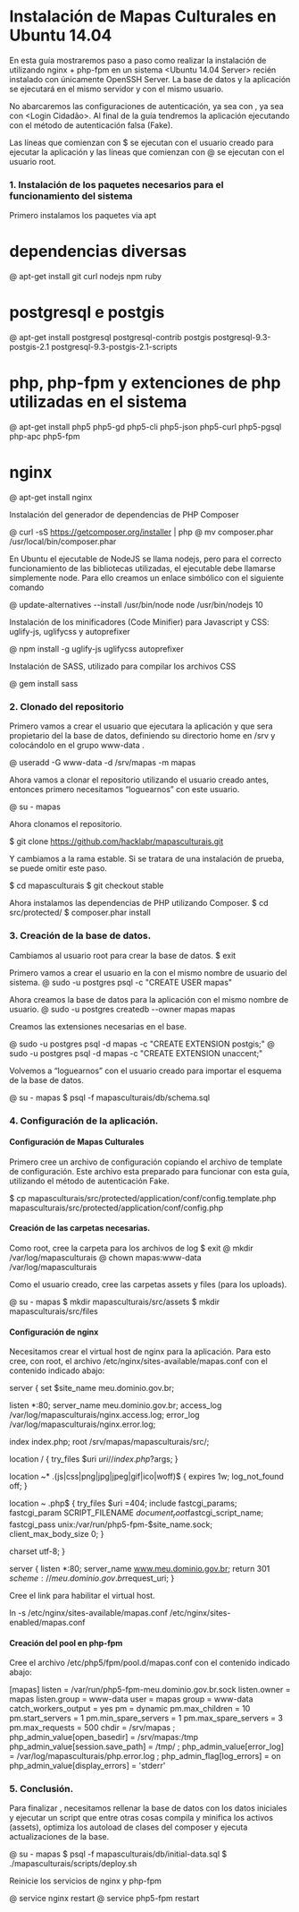 # Instalación de Mapas Culturales en Ubuntu 14.04

En esta guía mostraremos paso a paso como realizar la instalación de <Mapas Culturales> utilizando nginx + php-fpm en un sistema <Ubuntu 14.04 Server> recién instalado con únicamente OpenSSH Server. La base de datos y la aplicación se ejecutará en el mismo servidor y con el mismo usuario.

No abarcaremos las configuraciones de autenticación, ya sea con <ID da Cultura>, ya sea con <Login Cidadão>. Al final de la guía tendremos la aplicación ejecutando con el método de autenticación falsa (Fake).

Las líneas que comienzan con $ se ejecutan con el usuario creado para ejecutar la aplicación y las líneas que comienzan con @ se ejecutan con el usuario root.

### 1. Instalación de los paquetes necesarios para el funcionamiento del sistema

Primero instalamos los paquetes via apt

# dependencias diversas
@ apt-get install git curl nodejs npm ruby

# postgresql e postgis
@ apt-get install postgresql postgresql-contrib postgis postgresql-9.3-postgis-2.1 postgresql-9.3-postgis-2.1-scripts

# php, php-fpm y extenciones de php utilizadas en el sistema
@ apt-get install php5 php5-gd php5-cli php5-json php5-curl php5-pgsql php-apc php5-fpm

# nginx
@ apt-get install nginx

Instalación del generador de dependencias de PHP Composer

@ curl -sS https://getcomposer.org/installer | php
@ mv composer.phar /usr/local/bin/composer.phar

En Ubuntu el ejecutable de NodeJS se llama nodejs, pero para el correcto funcionamiento de las bibliotecas utilizadas, el ejecutable debe llamarse simplemente node. Para ello creamos un enlace simbólico con el siguiente comando

@ update-alternatives --install /usr/bin/node node /usr/bin/nodejs 10

Instalación de los minificadores (Code Minifier) para  Javascript y CSS: uglify-js, uglifycss y autoprefixer

@ npm install -g uglify-js uglifycss autoprefixer

Instalación de SASS, utilizado para compilar los archivos CSS

@ gem install sass


### 2. Clonado del repositorio

Primero vamos a crear el usuario que ejecutara la aplicación y que sera propietario del la base de datos, definiendo su directorio home en /srv y colocándolo en el grupo www-data .

@ useradd -G www-data -d /srv/mapas -m mapas

Ahora vamos a clonar el repositorio utilizando el usuario creado antes, entonces primero necesitamos “loguearnos” con este usuario.

@ su - mapas

Ahora clonamos el repositorio.

$ git clone https://github.com/hacklabr/mapasculturais.git

Y cambiamos a la rama estable. Si se tratara de una instalación de prueba, se puede omitir este paso.

$ cd mapasculturais
$ git checkout stable

Ahora instalamos las dependencias de PHP utilizando Composer.
$ cd src/protected/
$ composer.phar install


### 3. Creación de la base de datos.

Cambiamos al usuario root para crear la base de datos.
$ exit

Primero vamos a crear el usuario en la con el mismo nombre de usuario del sistema.
@ sudo -u postgres psql -c "CREATE USER mapas"

Ahora creamos la base de datos para la aplicación con el mismo nombre de usuario.
@ sudo -u postgres createdb --owner mapas mapas

Creamos las extensiones necesarias en el base.

@ sudo -u postgres psql -d mapas -c "CREATE EXTENSION postgis;"
@ sudo -u postgres psql -d mapas -c "CREATE EXTENSION unaccent;"

Volvemos a “loguearnos” con el usuario creado para importar el esquema de la base de datos.

@ su - mapas
$ psql -f mapasculturais/db/schema.sql


### 4. Configuración de la aplicación.

#### Configuración de Mapas Culturales

Primero cree un archivo de configuración copiando el archivo de template de configuración. Este archivo esta preparado para funcionar con esta guía, utilizando el método de autenticación Fake.

$ cp mapasculturais/src/protected/application/conf/config.template.php mapasculturais/src/protected/application/conf/config.php

#### Creación de las carpetas necesarias.

Como root, cree la carpeta para los archivos de log
$ exit
@ mkdir /var/log/mapasculturais
@ chown mapas:www-data /var/log/mapasculturais

Como el usuario creado, cree las carpetas assets y files (para los uploads).

@ su - mapas
$ mkdir mapasculturais/src/assets
$ mkdir mapasculturais/src/files

#### Configuración de nginx

Necesitamos crear el virtual host de nginx para la aplicación. Para esto cree, con root, el archivo /etc/nginx/sites-available/mapas.conf con el contenido indicado abajo:

server {
  set $site_name meu.dominio.gov.br;

  listen *:80;
  server_name  meu.dominio.gov.br;
  access_log   /var/log/mapasculturais/nginx.access.log;
  error_log    /var/log/mapasculturais/nginx.error.log;

  index index.php;
  root  /srv/mapas/mapasculturais/src/;

  location / {
    try_files $uri $uri/ /index.php?$args;
  }

  location ~* \.(js|css|png|jpg|jpeg|gif|ico|woff)$ {
          expires 1w;
          log_not_found off;
  }

  location ~ \.php$ {
    try_files $uri =404;
    include fastcgi_params;
    fastcgi_param SCRIPT_FILENAME $document_root$fastcgi_script_name;
    fastcgi_pass unix:/var/run/php5-fpm-$site_name.sock;
    client_max_body_size 0;
  }

  charset utf-8;
}

server {
  listen *:80;
  server_name www.meu.dominio.gov.br;
  return 301 $scheme://meu.dominio.gov.br$request_uri;
}


Cree el link para habilitar el virtual host.

ln -s /etc/nginx/sites-available/mapas.conf /etc/nginx/sites-enabled/mapas.conf

#### Creación del pool en php-fpm

Cree el archivo /etc/php5/fpm/pool.d/mapas.conf con el contenido indicado abajo:

[mapas]
listen = /var/run/php5-fpm-meu.dominio.gov.br.sock
listen.owner = mapas
listen.group = www-data
user = mapas
group = www-data
catch_workers_output = yes
pm = dynamic
pm.max_children = 10
pm.start_servers = 1
pm.min_spare_servers = 1
pm.max_spare_servers = 3
pm.max_requests = 500
chdir = /srv/mapas
; php_admin_value[open_basedir] = /srv/mapas:/tmp
php_admin_value[session.save_path] = /tmp/
; php_admin_value[error_log] = /var/log/mapasculturais/php.error.log
; php_admin_flag[log_errors] = on
php_admin_value[display_errors] = 'stderr'


### 5. Conclusión.

Para finalizar , necesitamos rellenar la base de datos con los datos iniciales y ejecutar un script que entre otras cosas compila y minifica los activos (assets), optimiza los autoload de clases del composer y ejecuta actualizaciones de la base.

@ su - mapas
$ psql -f mapasculturais/db/initial-data.sql
$ ./mapasculturais/scripts/deploy.sh

Reinicie los servicios de nginx y php-fpm

@ service nginx restart
@ service php5-fpm restart
